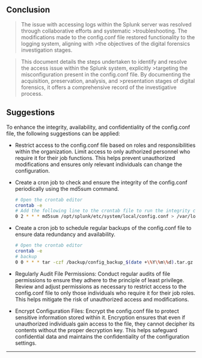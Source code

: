 ## Conclusion

 >The issue with accessing logs within the Splunk server was resolved through collaborative efforts and systematic >troubleshooting. The modifications made to the config.conf file restored functionality to the logging system, aligning with >the objectives of the digital forensics investigation stages. 
 
 >This document details the steps undertaken to identify and resolve the access issue within the Splunk system, explicitly >targeting the misconfiguration present in the config.conf file. By documenting the acquisition, preservation, analysis, and >presentation stages of digital forensics, it offers a comprehensive record of the investigative process.

## Suggestions

To enhance the integrity, availability, and confidentiality of the config.conf file, the following suggestions can be applied:

- Restrict access to the config.conf file based on roles and responsibilities within the organization. Limit access to only authorized personnel who require it for their job functions. This helps prevent unauthorized modifications and ensures only relevant individuals can change the configuration.

- Create a cron job to check and ensure the integrity of the config.conf periodically using the md5sum command.

    ```bash
    # Open the crontab editor
    crontab -e
    # Add the following line to the crontab file to run the integrity check every day at 2 AM
    0 2 * * * md5sum /opt/splunk/etc/system/local/config.conf > /var/log/config_checksum.log
    ```


- Create a cron job to schedule regular backups of the config.conf file to ensure data redundancy and availability.

    ```bash
    # Open the crontab editor
    crontab -e
    # backup
    0 0 * * * tar -czf /backup/config_backup_$(date +\%Y\%m\%d).tar.gz /opt/splunk/etc/system/local/config.conf
    ```




- Regularly Audit File Permissions: Conduct regular audits of file permissions to ensure they adhere to the principle of least privilege. Review and adjust permissions as necessary to restrict access to the config.conf file to only those individuals who require it for their job roles. This helps mitigate the risk of unauthorized access and modifications.


- Encrypt Configuration Files: Encrypt the config.conf file to protect sensitive information stored within it. Encryption ensures that even if unauthorized individuals gain access to the file, they cannot decipher its contents without the proper decryption key. This helps safeguard confidential data and maintains the confidentiality of the configuration settings.

---
